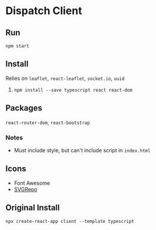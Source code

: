 # Dispatch Client

## Run

`npm start`

## Install

Relies on `leaflet`, `react-leaflet`, `socket.io`, `uuid`

1. `npm install --save typescript react react-dom`

## Packages

`react-router-dom`, `react-bootstrap`

### Notes

* Must include style, but can't include script in `index.html`

## Icons

* Font Awesome
* [SVGRepo](https://www.svgrepo.com/svg/150477/helicopter-bottom-view-silhouette)

## Original Install

`npx create-react-app client --template typescript`